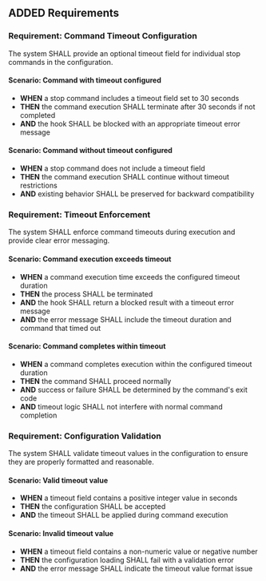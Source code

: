 ## ADDED Requirements

### Requirement: Command Timeout Configuration
The system SHALL provide an optional timeout field for individual stop commands in the configuration.

#### Scenario: Command with timeout configured
- **WHEN** a stop command includes a timeout field set to 30 seconds
- **THEN** the command execution SHALL terminate after 30 seconds if not completed
- **AND** the hook SHALL be blocked with an appropriate timeout error message

#### Scenario: Command without timeout configured
- **WHEN** a stop command does not include a timeout field
- **THEN** the command execution SHALL continue without timeout restrictions
- **AND** existing behavior SHALL be preserved for backward compatibility

### Requirement: Timeout Enforcement
The system SHALL enforce command timeouts during execution and provide clear error messaging.

#### Scenario: Command execution exceeds timeout
- **WHEN** a command execution time exceeds the configured timeout duration
- **THEN** the process SHALL be terminated
- **AND** the hook SHALL return a blocked result with a timeout error message
- **AND** the error message SHALL include the timeout duration and command that timed out

#### Scenario: Command completes within timeout
- **WHEN** a command completes execution within the configured timeout duration
- **THEN** the command SHALL proceed normally
- **AND** success or failure SHALL be determined by the command's exit code
- **AND** timeout logic SHALL not interfere with normal command completion

### Requirement: Configuration Validation
The system SHALL validate timeout values in the configuration to ensure they are properly formatted and reasonable.

#### Scenario: Valid timeout value
- **WHEN** a timeout field contains a positive integer value in seconds
- **THEN** the configuration SHALL be accepted
- **AND** the timeout SHALL be applied during command execution

#### Scenario: Invalid timeout value
- **WHEN** a timeout field contains a non-numeric value or negative number
- **THEN** the configuration loading SHALL fail with a validation error
- **AND** the error message SHALL indicate the timeout value format issue
